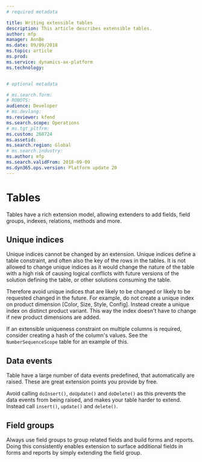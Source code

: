 ```yaml
---
# required metadata

title: Writing extensible tables
description: This article describes extensible tables.
author: mfp
manager: AnnBe
ms.date: 09/09/2018
ms.topic: article
ms.prod: 
ms.service: dynamics-ax-platform
ms.technology: 


# optional metadata

# ms.search.form: 
# ROBOTS: 
audience: Developer
# ms.devlang: 
ms.reviewer: kfend
ms.search.scope: Operations
# ms.tgt_pltfrm: 
ms.custom: 268724
ms.assetid: 
ms.search.region: Global
# ms.search.industry: 
ms.author: mfp
ms.search.validFrom: 2018-09-09
ms.dyn365.ops.version: Platform update 20
---
```


# Tables

Tables have a rich extension model, allowing extenders to add fields, field groups, indexes, relations, methods and more.

## Unique indices
Unique indices cannot be changed by an extension. Unique indices define a table constraint, and often also the key of the rows in the tables.  It is not allowed to change unique indices as it would change the nature of the table with a high risk of causing logical conflicts with future versions of the solution defining the table, or other solutions consuming the table.

Therefore avoid unique indices that are likely to be changed or likely to be requested changed in the future.  For example, do not create a unique index on product dimension [Color, Size, Style, Config]. Instead create a unique index on distinct product variant. This way the index doesn't have to change if new product dimensions are added.

If an extensible uniqueness constraint on multiple columns is required, consider creating a hash of the column's values. See the ```NumberSequenceScope``` table for an example of this.

## Data events
Table have a large number of data events predefined, that automatically are raised.  These are great extension points you provide by free. 

Avoid calling ```doInsert()```, ```doUpdate()``` and ```doDelete()``` as this prevents the data events from being raised, and makes your table harder to extend. Instead call ```insert()```, ```update()``` and ```delete()```.

## Field groups
Always use field groups to group related fields and build forms and reports.  Doing this consistently enables extension to surface additional fields in forms and reports by simply extending the field group.
